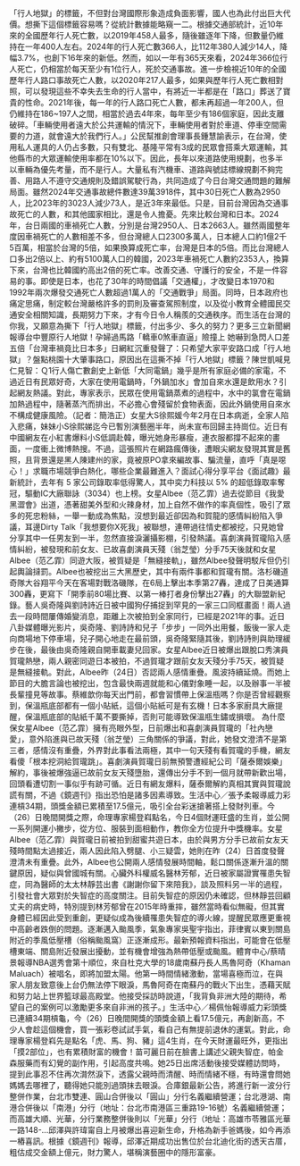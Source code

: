 「行人地獄」的標籤，不但對台灣國際形象造成負面影響，國人也為此付出巨大代價。想撕下這個標籤容易嗎？從統計數據能略窺一二。根據交通部統計，近10年來的全國歷年行人死亡數，以2019年458人最多，隨後雖逐年下降，但數量仍維持在一年400人左右。2024年的行人死亡數366人，比112年380人減少14人，降幅3.7%，也創下16年來的新低。然而，如以一年有365天來看，2024年366位行人死亡，仍相當於每天至少有1位行人，死於交通事故。進一步檢視近10年的全國歷年行人路口事故死亡人數，以2020年217人最多，如果與歷年行人死亡數相對照，可以發現這些不幸失去生命的行人當中，有將近一半都是在「路口」葬送了寶貴的性命。2021年後，每一年的行人路口死亡人數，都未再超過一年200人，但仍維持在186~197人之間，相當於過去4年來，每年至少有186個家庭，因此支離破碎。「車輛使用者遠大於公共運輸的情況下，車輛使用者對於車道、停車空間需要的力道，就會遠大於我們行人。」公民幫推創會理事長鍾慧諭表示，在台灣，使用私人運具的人仍占多數，只有雙北、基隆平常有3成的民眾會搭乘大眾運輸，其他縣市的大眾運輸使用率都在10%以下。因此，長年以來道路使用規劃，也多半以車輛為優先考量，而不是行人。大量私有汽機車、道路與號誌標線規劃不夠完善、用路人不遵守交通規則及錯誤駕駛行為，共同造成了今日台灣交通問題的難解局面。雖然2024年交通事故總件數達39萬3918件，其中30日死亡人數為2950人，比2023年的3023人減少73人，是近3年來最低。只是，目前台灣因為交通事故死亡的人數，和其他國家相比，還是令人擔憂。先來比較台灣和日本。2024年，台日兩國的車禍死亡人數，分別是台灣2950人、日本2663人。雖然兩國整年度因車禍死亡的人數相差不多，但台灣總人口2300多萬人，日本總人口約1億2千5百萬，相當於台灣的5倍，如果換算成死亡率，台灣是日本的5倍。而比台灣總人口多出2倍以上、約有5100萬人口的韓國，2023年車禍死亡人數約2353人，換算下來，台灣也比韓國約高出2倍的死亡率。改善交通、守護行的安全，不是一件容易的事。即使是日本，也花了30年的時間倡議「交通權」，才改變日本1970和1992年兩次爆發交通死亡人數超過1萬人的「交通戰爭」局面。同時，日本政府也痛定思痛，制定較台灣嚴格許多的罰則及審查駕照制度，以及從小教育全體國民交通安全相關知識，長期努力下來，才有今日令人稱羨的交通秩序。而生活在台灣的你我，又願意為撕下「行人地獄」標籤，付出多少、多久的努力？更多三立新聞網報導台中豐原行人地獄！孕婦過馬路「轎車0煞車直逼」險撞上 她嚇到急閃人口差五倍「台灣車禍竟比日本多」日網紅沉重發聲了：只希望大家平安路口成「行人地獄」？盤點桃園十大肇事路口，原因出在這撕不掉「行人地獄」標籤？陳世凱喊見仁見智：Ｑ1行人傷亡數創史上新低「大同電鍋」幾乎是所有家庭必備的家電，不過近日有民眾好奇，大家在使用電鍋時，「外鍋加水」會加自來水還是飲用水？引起網友熱議。對此，專家表示，民眾在使用電鍋蒸煮的過程中，水中的氯會在電鍋加熱過程中，隨著蒸汽而排出，不必擔心會殘留於食物表面，因此外鍋使用自來水不構成健康風險。（記者：簡浩正）女星大S徐熙媛今年2月在日本病逝，全家人陷入悲痛，妹妹小S徐熙娣迄今已暫別演藝圈半年，尚未宣布回歸主持崗位。近日有中國網友在小紅書爆料小S低調赴韓，曝光她身形暴瘦，連衣服都撐不起來的畫面，一度衝上微博熱搜。不過，這張照片在網路瘋傳後，遭眼尖網友發現其實是舊照，且背景還是黑人陳建州的家，竟被原PO拿來編故事、騙流量，直呼「真是噁心！」求職市場競爭白熱化，哪些企業最難進入？面試心得分享平台《面試趣》最新統計，去年有 5 家公司錄取率低得驚人，其中奕力科技以 5% 的超低錄取率奪冠，驅動IC大廠聯詠（3034）也上榜。女星Albee（范乙霏）過去從節目《我愛黑澀會》出道，憑著甜美外型和火辣身材，加上自然不做作的率真個性，吸引了眾多的死忠粉絲，一舉一動成為焦點，沒想到最近卻因為和賀龍的感情糾紛陷入爭議，耳邊Dirty Talk「我想要你X死我」被聯想，連帶過往情史都被挖，只見她曾分享其中一任男友到一半，忽然直接淚灑攝影棚，引發熱議。喜劇演員賀瓏陷入感情糾紛，被發現和前女友、已故喜劇演員天殘（翁芝瑩）分手75天後就和女星Albee（范乙霏）同遊大阪，被質疑是「無縫接軌」，雖然Albee發聲明駁斥但仍引起輿論撻罰。Albee也被挖出三大黑歷史，其中有兩件事都和賀瓏有關。洛杉磯道奇隊大谷翔平今天在客場對戰洛磯隊，在6局上擊出本季第27轟，達成了日美通算300轟，更寫下「開季前80場比賽、以第一棒打者身份擊出27轟」的大聯盟新紀錄。藝人吳奇隆與劉詩詩近日被中國狗仔捕捉到罕見的一家三口同框畫面！兩人過去一段時間屢傳婚變消息，距離上次被拍到全家同行，已經是2021年的事。近日八卦媒體曝光影片，吳奇隆、劉詩詩和兒子「步步」一同外出用餐，飯後一家人走向商場地下停車場，兒子開心地走在最前頭，吳奇隆緊隨其後，劉詩詩則與助理緩步在後，最後由吳奇隆親自開車載妻兒回家。女星Albee近日被爆出跟脫口秀演員賀瓏熱戀，兩人親密同遊日本被拍，不過賀瓏才跟前女友天殘分手75天，被質疑是無縫接軌。對此，Albee昨（24日）否認兩人感情重疊。風波持續延燒。而她上節目的大膽言論也被挖出，包含最快兩週就能和心儀對象睡一起，以及辦事一半被長輩撞見等故事。蔡維歆你每天出門前，都會習慣帶上保溫瓶嗎？你是否曾經觀察到，保溫瓶底部都有一個小貼紙，這個小貼紙可是有玄機！日本多家廚具大廠提醒，保溫瓶底部的貼紙千萬不要撕掉，否則可能導致保溫瓶生鏽或損壞。 為什麼保女星Albee（范乙霏）擁有亮眼外型，日前爆出和喜劇演員賀瓏的「社內戀愛」，意外陷進與已故天殘（翁芝瑩）三角關係的爭議，對此，她發文澄清不是第三者，感情沒有重疊，外界對此事看法兩極，其中一句天殘有看賀瓏的手機，網友看傻「根本挖洞給賀瓏跳」。喜劇演員賀瓏日前無預警遭經紀公司「薩泰爾娛樂」解約，事後被爆強逼已故前女友天殘墮胎，還傳出分手不到一個月就帶新歡出場，回頭看遭切割一事似乎有跡可循。近日有網友爆料，薩泰爾解約真相其實與賀瓏說謊有關，不過《鏡週刊》指出恐怕是諸多因素導致。生活中心／張予柔報導威力彩連槓34期，頭獎金額已累積至17.5億元，吸引全台彩迷搶著搭上發財列車。今（26）日晚間開獎之際，命理專家楊登嵙點名，今日4個財運旺盛的生肖，並公開一系列開運小撇步，從方位、服裝到面相動作，教你全方位提升中獎機率。女星Albee（范乙霏）與賀瓏日前被拍到甜蜜共遊日本，由於與男方分手已故前女友天殘時間點太過接近，兩人因此陷入劈腿、小三疑雲，她則在昨（24）日首度發聲澄清未有重疊。此外，Albee也公開兩人感情發展時間軸，鬆口關係逐漸升溫的關鍵原因，疑似與曾國城有關。心臟外科權威名醫林芳郁，近日被家屬證實罹患失智症，同為醫師的太太林靜芸出書《謝謝你留下來陪我》，談及照料另一半的過程，引發社會大眾對於失智症的高度關注。目前失智症的原因仍未確認，但林靜芸回顧丈夫的病史時，特別提到林芳郁曾在2015年時重摔，雖然當時看似無礙，但其實身體已經因此受到重創，更疑似成為後續罹患失智症的導火線，提醒民眾應更重視中高齡者跌倒的問題。逐漸邁入颱風季，氣象專家吳聖宇指出，菲律賓以東到關島附近的季風低壓槽（俗稱颱風窩）正逐漸成形。最新預報資料指出，可能會在低壓槽東端、關島附近發展出擾動，並有機會增強為熱帶低壓或颱風。體育中心/蔡晴景報導NBA選秀會第十順位，來自杜克大學的18歲南蘇丹長人馬魯阿奇（Khaman Maluach）被唱名，即將加盟太陽。他第一時間情緒激動，當場喜極而泣，在與家人朋友致意後上台仍無法停下眼淚，馬魯阿奇在南蘇丹的戰火下出生，憑藉天賦和努力站上世界籃球最高殿堂。他接受採訪時說道，「我背負非洲大陸的期待，希望自己的案例可以激勵更多來自非洲的孩子。」生活中心／楊佩怡報導威力彩頭獎已連續34期槓龜，今（26）日晚間開獎的頭獎金額上看17.5億元，再創新高，不少人會趁這個機會，買一張彩卷試試手氣，看自己有無提前退休的運氣。對此，命理專家楊登嵙先是點名「虎、馬、狗、豬」這4生肖，在今天財運最旺外，更指出「摸2部位」，也有累積財富的機會！苗可麗日前在臉書上講述父親失智症，帕金森服藥而有幻覺的副作用，引起高度共鳴。她25日出席活動後接受媒體訪問時，提到此事忍不住再次潸然淚下，透露父親時而清醒、時而情緒不穩，有時還會問她媽媽去哪裡了，聽得她只能別過頭抹去眼淚。合庫銀最新公告，將進行新一波分行整併作業，台北市雙連、圓山合併後以「圓山」分行名義繼續營運；台北港湖、南港合併後以「南港」分行（地址：台北市南港區三重路19-16號）名義繼續營運；而高雄大順、光華，分行業務整併後則以「光華」分行（地址：高雄市苓雅區光華一路148-...邱澤與許瑋甯自上月被爆出喜迎新生命，升格為新手爸媽後，如今再添一樁喜訊。根據《鏡週刊》報導，邱澤近期成功出售位於台北迪化街的透天古厝，粗估成交金額上億元，財力驚人，堪稱演藝圈中的隱形富豪。